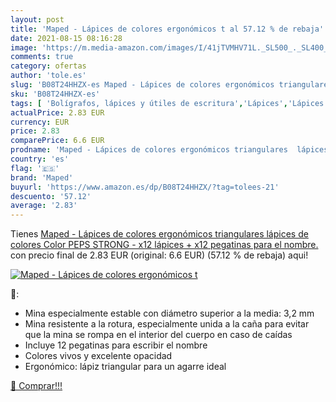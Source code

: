```yaml
---
layout: post
title: 'Maped - Lápices de colores ergonómicos t al 57.12 % de rebaja'
date: 2021-08-15 08:16:28
image: 'https://m.media-amazon.com/images/I/41jTVMHV71L._SL500_._SL400_.jpg'
comments: true
category: ofertas
author: 'tole.es'
slug: 'B08T24HHZX-es Maped - Lápices de colores ergonómicos triangulares...'
sku: 'B08T24HHZX-es'
tags: [ 'Bolígrafos, lápices y útiles de escritura','Lápices','Lápices de colores para adultos','Oficina y papelería','lápices','maped', ]
actualPrice: 2.83 EUR
currency: EUR
price: 2.83
comparePrice: 6.6 EUR
prodname: 'Maped - Lápices de colores ergonómicos triangulares  lápices de colores Color PEPS STRONG - x12 lápices + x12 pegatinas para el nombre.'
country: 'es'
flag: '🇪🇸'
brand: 'Maped'
buyurl: 'https://www.amazon.es/dp/B08T24HHZX/?tag=tolees-21'
descuento: '57.12'
average: '2.83'
---
```


Tienes [Maped - Lápices de colores ergonómicos triangulares  lápices de colores Color PEPS STRONG - x12 lápices + x12 pegatinas para el nombre.](https://www.amazon.es/dp/B08T24HHZX/?tag=tolees-21) con precio final de  2.83 EUR (original: 6.6 EUR) (57.12 %  de rebaja) aqui!

[![Maped - Lápices de colores ergonómicos t](https://m.media-amazon.com/images/I/41jTVMHV71L._SL500_._SL400_.jpg)](https://www.amazon.es/dp/B08T24HHZX/?tag=tolees-21)

🔎:

- Mina especialmente estable con diámetro superior a la media: 3,2 mm
- Mina resistente a la rotura, especialmente unida a la caña para evitar que la mina se rompa en el interior del cuerpo en caso de caídas
- Incluye 12 pegatinas para escribir el nombre
- Colores vivos y excelente opacidad
- Ergonómico: lápiz triangular para un agarre ideal

[🛒 Comprar!!!](https://www.amazon.es/dp/B08T24HHZX/?tag=tolees-21)
